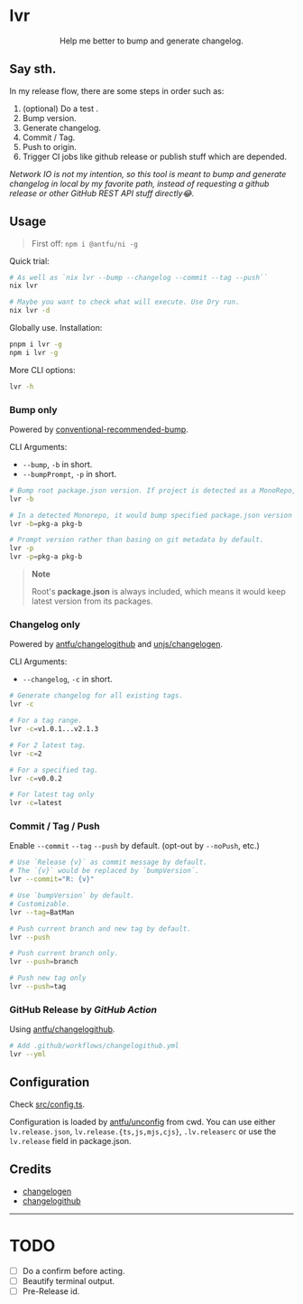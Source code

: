 # lvr

<p align=center>Help me better to bump and generate changelog.</p>

## Say sth.

In my release flow, there are some steps in order such as:
1. (optional) Do a test .
2. Bump version.
3. Generate changelog.
3. Commit / Tag.
4. Push to origin.
5. Trigger CI jobs like github release or publish stuff which are depended.

*Network IO is not my intention, so this tool is meant to bump and generate changelog in local by my favorite path, instead of requesting a github release or other GitHub REST API stuff directly😂.*

## Usage

> First off: `npm i @antfu/ni -g`

Quick trial:
```bash
# As well as `nix lvr --bump --changelog --commit --tag --push``
nix lvr

# Maybe you want to check what will execute. Use Dry run.
nix lvr -d
```

Globally use. Installation:
```bash
pnpm i lvr -g
npm i lvr -g
```

More CLI options:
```bash
lvr -h
```

### Bump only

Powered by [conventional-recommended-bump](https://github.com/conventional-changelog/conventional-changelog/tree/master/packages/conventional-recommended-bump).

CLI Arguments:
- `--bump`, `-b` in short.
- `--bumpPrompt`, `-p` in short.

```bash
# Bump root package.json version. If project is detected as a MonoRepo, it would synchronize root version to other package.json in subdirectories.
lvr -b

# In a detected Monorepo, it would bump specified package.json version in subdirectories.
lvr -b=pkg-a pkg-b

# Prompt version rather than basing on git metadata by default.
lvr -p
lvr -p=pkg-a pkg-b
```

> **Note**
> 
> Root's **package.json** is always included, which means it would keep latest version from its packages.

### Changelog only

Powered by [antfu/changelogithub](https://github.com/antfu/changelogithub) and [unjs/changelogen](https://github.com/unjs/changelogen).

CLI Arguments:
- `--changelog`, `-c` in short.

```bash
# Generate changelog for all existing tags.
lvr -c

# For a tag range.
lvr -c=v1.0.1...v2.1.3

# For 2 latest tag.
lvr -c=2

# For a specified tag.
lvr -c=v0.0.2

# For latest tag only
lvr -c=latest
```

### Commit / Tag / Push

Enable `--commit` `--tag` `--push` by default. (opt-out by `--noPush`, etc.)

```bash
# Use `Release {v}` as commit message by default.
# The `{v}` would be replaced by `bumpVersion`.
lvr --commit="R: {v}"

# Use `bumpVersion` by default.
# Customizable.
lvr --tag=BatMan

# Push current branch and new tag by default.
lvr --push

# Push current branch only.
lvr --push=branch

# Push new tag only
lvr --push=tag
```

### GitHub Release by *GitHub Action*

Using [antfu/changelogithub](https://github.com/antfu/changelogithub).

```bash
# Add .github/workflows/changelogithub.yml
lvr --yml
```

## Configuration

Check [src/config.ts](./src/config.ts).

Configuration is loaded by [antfu/unconfig](https://github.com/antfu/unconfig) from cwd. You can use either `lv.release.json`, `lv.release.{ts,js,mjs,cjs}`, `.lv.releaserc` or use the `lv.release` field in package.json.

## Credits

- [changelogen](https://github.com/unjs/changelogen)
- [changelogithub](https://github.com/antfu/changelogithub)

---

# TODO

- [ ] Do a confirm before acting.
- [ ] Beautify terminal output.
- [ ] Pre-Release  id.